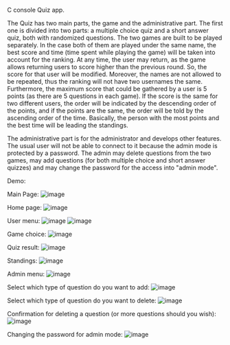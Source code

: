 C console Quiz app.

The Quiz has two main parts, the game and the administrative part.
The first one is divided into two parts: a multiple choice quiz and a short answer quiz, both with randomized questions. The two games are built to be played separately. In the case both of them are played under the same name, the best score and time (time spent while playing the game) will be taken into account for the ranking. At any time, the user may return, as the game allows returning users to score higher than the previous round. So, the score for that user will be modified. Moreover, the names are not allowed to be repeated, thus the ranking will not have two usernames the same. 
Furthermore, the maximum score that could be gathered by a user is 5 points (as there are 5 questions in each game). If the score is the same for two different users, the order will be indicated by the descending order of the points, and if the points are the same, the order will be told by the ascending order of the time. Basically, the person with the most points and the best time will be leading the standings.


The administrative part is for the administrator and develops other features. The usual user will not be able to connect to it because the admin mode is protected by a password. The admin may delete questions from the two games, may add questions (for both multiple choice and short answer quizzes) and may change the password for the access into "admin mode".

Demo:

Main Page:
![image](https://user-images.githubusercontent.com/92984942/165149382-937cad5c-9511-4298-9614-b7c522b2c1e9.png)

Home page:
![image](https://user-images.githubusercontent.com/92984942/165149532-f74c0132-3383-45ed-b629-ac6cfcbc503c.png)

User menu:
![image](https://user-images.githubusercontent.com/92984942/165149584-7db9d062-e090-48ff-bb31-80cb3a6da4a0.png)
![image](https://user-images.githubusercontent.com/92984942/165149603-d2d3459d-2914-4d64-ba1c-51d5d3d64530.png)

Game choice:
![image](https://user-images.githubusercontent.com/92984942/165149656-fa17d03e-84fa-4a9f-a04a-65ecb96639fe.png)

Quiz result:
![image](https://user-images.githubusercontent.com/92984942/165149801-0809ea6f-d4b2-4a00-ac47-198a004dbcfd.png)

Standings:
![image](https://user-images.githubusercontent.com/92984942/165149854-f0d78bbe-892d-46e5-a6bb-9ae0db5c004e.png)

Admin menu:
![image](https://user-images.githubusercontent.com/92984942/165149912-d246cd92-977a-4583-956b-b1158d05c14b.png)

Select which type of question do you want to add:
![image](https://user-images.githubusercontent.com/92984942/165150017-cb1ca568-e1ef-45ad-b667-f083eefd2f1d.png)

Select which type of question do you want to delete:
![image](https://user-images.githubusercontent.com/92984942/165150093-404163f4-dd85-48ff-b1a1-e1b004b124c6.png)

Confirmation for deleting a question (or more questions should you wish):
![image](https://user-images.githubusercontent.com/92984942/165150148-296cd847-b55c-4437-809c-756ee4f2e118.png)

Changing the password for admin mode:
![image](https://user-images.githubusercontent.com/92984942/165150281-ba9eee2e-104d-4841-9986-8e8cb95eed59.png)


